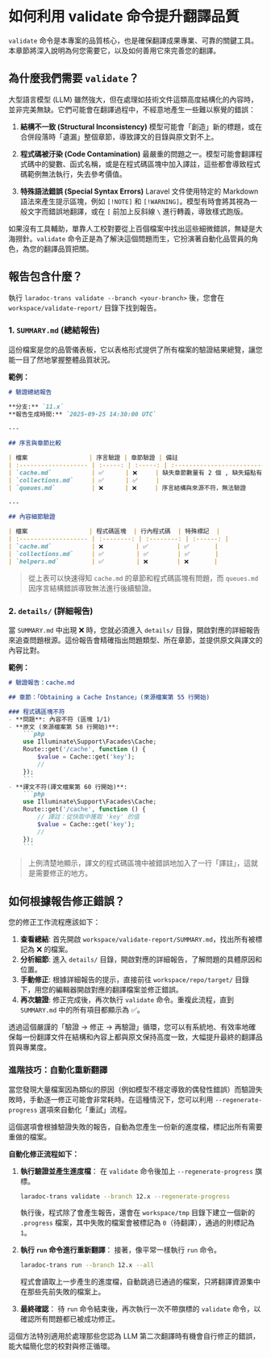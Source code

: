 # 如何利用 validate 命令提升翻譯品質

`validate` 命令是本專案的品質核心，也是確保翻譯成果專業、可靠的關鍵工具。本章節將深入說明為何您需要它，以及如何善用它來完善您的翻譯。

## 為什麼我們需要 `validate`？

大型語言模型 (LLM) 雖然強大，但在處理如技術文件這類高度結構化的內容時，並非完美無缺。它們可能會在翻譯過程中，不經意地產生一些難以察覺的錯誤：

1.  **結構不一致 (Structural Inconsistency)**
    模型可能會「創造」新的標題，或在合併段落時「遺漏」整個章節，導致譯文的目錄與原文對不上。

2.  **程式碼被汙染 (Code Contamination)**
    最嚴重的問題之一。模型可能會翻譯程式碼中的變數、函式名稱，或是在程式碼區塊中加入譯註，這些都會導致程式碼範例無法執行，失去參考價值。

3.  **特殊語法錯誤 (Special Syntax Errors)**
    Laravel 文件使用特定的 Markdown 語法來產生提示區塊，例如 `[!NOTE]` 和 `[!WARNING]`。模型有時會將其視為一般文字而錯誤地翻譯，或在 `[` 前加上反斜線 `\` 進行轉義，導致樣式跑版。

如果沒有工具輔助，單靠人工校對要從上百個檔案中找出這些細微錯誤，無疑是大海撈針。`validate` 命令正是為了解決這個問題而生，它扮演著自動化品管員的角色，為您的翻譯品質把關。

## 報告包含什麼？

執行 `laradoc-trans validate --branch <your-branch>` 後，您會在 `workspace/validate-report/` 目錄下找到報告。

### 1. `SUMMARY.md` (總結報告)

這份檔案是您的品管儀表板，它以表格形式提供了所有檔案的驗證結果總覽，讓您能一目了然地掌握整體品質狀況。

**範例：**
```markdown
# 驗證總結報告

**分支:** `11.x`
**報告生成時間:** `2025-09-25 14:30:00 UTC`

---

## 序言與章節比較

| 檔案                 | 序言驗證 | 章節驗證 | 備註                                 |
| :------------------- | :-----: | :-----: | :----------------------------------- |
| `cache.md`           | ✅      | ❌     | 缺失章節數量有 2 個 , 缺失錨點有 1 個  |
| `collections.md`     | ✅      | ✅     |                                      |
| `queues.md`          | ❌      | ❌     | 序言結構與來源不符，無法驗證           |

---

## 內容細節驗證

| 檔案                 | 程式碼區塊  | 行內程式碼  | 特殊標記  |
| :------------------- | :--------: | :--------: | :------: |
| `cache.md`           | ❌         | ✅        | ✅       |
| `collections.md`     | ✅         | ✅        | ✅       |
| `helpers.md`         | ✅         | ❌        | ❌       |
```
> 從上表可以快速得知 `cache.md` 的章節和程式碼區塊有問題，而 `queues.md` 因序言結構錯誤導致無法進行後續驗證。

### 2. `details/` (詳細報告)

當 `SUMMARY.md` 中出現 ❌ 時，您就必須進入 `details/` 目錄，開啟對應的詳細報告來追查問題根源。這份報告會精確指出問題類型、所在章節，並提供原文與譯文的內容比對。

**範例：**
```markdown
# 驗證報告：cache.md

## 章節：「Obtaining a Cache Instance」(來源檔案第 55 行開始)

### 程式碼區塊不符
- **問題**: 內容不符 (區塊 1/1)
- **原文 (來源檔案第 58 行開始)**:
    ```php
    use Illuminate\Support\Facades\Cache;
    Route::get('/cache', function () {
        $value = Cache::get('key');
        //
    });
    ```
- **譯文不符(譯文檔案第 60 行開始)**:
    ```php
    use Illuminate\Support\Facades\Cache;
    Route::get('/cache', function () {
        // 譯註：從快取中獲取 'key' 的值
        $value = Cache::get('key');
        //
    });
    ```
```
> 上例清楚地顯示，譯文的程式碼區塊中被錯誤地加入了一行「譯註」，這就是需要修正的地方。

## 如何根據報告修正錯誤？

您的修正工作流程應該如下：

1.  **查看總結**: 首先開啟 `workspace/validate-report/SUMMARY.md`，找出所有被標記為 ❌ 的檔案。
2.  **分析細節**: 進入 `details/` 目錄，開啟對應的詳細報告，了解問題的具體原因和位置。
3.  **手動修正**: 根據詳細報告的提示，直接前往 `workspace/repo/target/` 目錄下，用您的編輯器開啟對應的翻譯檔案並修正錯誤。
4.  **再次驗證**: 修正完成後，再次執行 `validate` 命令。重複此流程，直到 `SUMMARY.md` 中的所有項目都顯示為 ✅。

透過這個嚴謹的「驗證 → 修正 → 再驗證」循環，您可以有系統地、有效率地確保每一份翻譯文件在結構和內容上都與原文保持高度一致，大幅提升最終的翻譯品質與專業度。

### 進階技巧：自動化重新翻譯

當您發現大量檔案因為類似的原因（例如模型不穩定導致的偶發性錯誤）而驗證失敗時，手動逐一修正可能會非常耗時。在這種情況下，您可以利用 `--regenerate-progress` 選項來自動化「重試」流程。

這個選項會根據驗證失敗的報告，自動為您產生一份新的進度檔，標記出所有需要重做的檔案。

**自動化修正流程如下：**

1.  **執行驗證並產生進度檔**：
    在 `validate` 命令後加上 `--regenerate-progress` 旗標。
    ```bash
    laradoc-trans validate --branch 12.x --regenerate-progress
    ```
    執行後，程式除了會產生報告，還會在 `workspace/tmp` 目錄下建立一個新的 `.progress` 檔案，其中失敗的檔案會被標記為 `0`（待翻譯），通過的則標記為 `1`。

2.  **執行 `run` 命令進行重新翻譯**：
    接著，像平常一樣執行 `run` 命令。
    ```bash
    laradoc-trans run --branch 12.x --all
    ```
    程式會讀取上一步產生的進度檔，自動跳過已通過的檔案，只將翻譯資源集中在那些先前失敗的檔案上。

3.  **最終確認**：
    待 `run` 命令結束後，再次執行一次不帶旗標的 `validate` 命令，以確認所有問題都已被成功修正。

這個方法特別適用於處理那些您認為 LLM 第二次翻譯時有機會自行修正的錯誤，能大幅簡化您的校對與修正循環。
